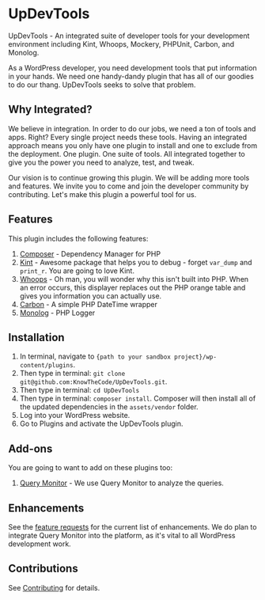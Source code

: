 # UpDevTools

UpDevTools - An integrated suite of developer tools for your development environment including Kint, Whoops, Mockery, PHPUnit, Carbon, and Monolog.

As a WordPress developer, you need development tools that put information in your hands.  We need one handy-dandy plugin that has all of our goodies to do our thang.  UpDevTools seeks to solve that problem.

## Why Integrated?

We believe in integration.  In order to do our jobs, we need a ton of tools and apps.  Right?  Every single project needs these tools.  Having an integrated approach means you only have one plugin to install and one to exclude from the deployment.  One plugin. One suite of tools.  All integrated together to give you the power you need to analyze, test, and tweak.

Our vision is to continue growing this plugin.  We will be adding more tools and features.  We invite you to come and join the developer community by contributing.  Let's make this plugin a powerful tool for us.

## Features

This plugin includes the following features:

1. [Composer](https://getcomposer.org/) - Dependency Manager for PHP
2. [Kint](http://raveren.github.io/kint/) - Awesome package that helps you to debug - forget `var_dump` and `print_r`. You are going to love Kint.
3. [Whoops](https://github.com/filp/whoops) - Oh man, you will wonder why this isn't built into PHP. When an error occurs, this displayer replaces out the PHP orange table and gives you information you can actually use.
4. [Carbon](http://carbon.nesbot.com/docs/) - A simple PHP DateTime wrapper 
5. [Monolog](https://github.com/Seldaek/monolog) - PHP Logger

## Installation

1. In terminal, navigate to `{path to your sandbox project}/wp-content/plugins`.
2. Then type in terminal: `git clone git@github.com:KnowTheCode/UpDevTools.git`.
3. Then type in terminal: `cd UpDevTools`
4. Then type in terminal: `composer install`.  Composer will then install all of the updated dependencies in the `assets/vendor` folder.
5. Log into your WordPress website.
6. Go to Plugins and activate the UpDevTools plugin.

## Add-ons

You are going to want to add on these plugins too:

1. [Query Monitor](https://github.com/johnbillion/query-monitor) - We use Query Monitor to analyze the queries.

## Enhancements

See the [feature requests](https://gitlab.com/uptechlabs/updevtools/issues?label_name%5B%5D=feature-request) for the current list of enhancements.  We do plan to integrate Query Monitor into the platform, as it's vital to all WordPress development work.

## Contributions

See [Contributing](https://gitlab.com/uptechlabs/UpDevTools/CONTRIBUTING.md) for details.